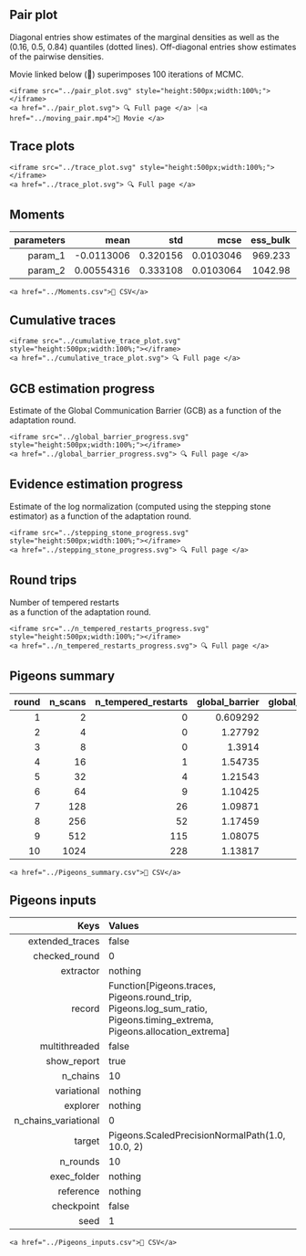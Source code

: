 ## Pair plot 

Diagonal entries show estimates of the marginal 
densities as well as the (0.16, 0.5, 0.84) 
quantiles (dotted lines). 
Off-diagonal entries show estimates of the pairwise 
densities. 

Movie linked below (🍿) superimposes 
100 iterations 
of MCMC. 

```@raw html
<iframe src="../pair_plot.svg" style="height:500px;width:100%;"></iframe>
<a href="../pair_plot.svg"> 🔍 Full page </a> ⏐<a href="../moving_pair.mp4">🍿 Movie </a>
```


## Trace plots 


```@raw html
<iframe src="../trace_plot.svg" style="height:500px;width:100%;"></iframe>
<a href="../trace_plot.svg"> 🔍 Full page </a> 
```


## Moments 

| **parameters** | **mean**   | **std**  | **mcse**  | **ess\_bulk** | **ess\_tail** | **rhat** | **ess\_per\_sec** |
|---------------:|-----------:|---------:|----------:|--------------:|--------------:|---------:|------------------:|
| param\_1       | -0.0113006 | 0.320156 | 0.0103046 | 969.233       | 753.768       | 0.999572 | missing           |
| param\_2       | 0.00554316 | 0.333108 | 0.0103064 | 1042.98       | 937.659       | 1.00306  | missing           |
 

```@raw html
<a href="../Moments.csv">💾 CSV</a>
```


## Cumulative traces 


```@raw html
<iframe src="../cumulative_trace_plot.svg" style="height:500px;width:100%;"></iframe>
<a href="../cumulative_trace_plot.svg"> 🔍 Full page </a> 
```


## GCB estimation progress 

Estimate of the Global Communication Barrier (GCB) 
as a function of 
the adaptation round. 

```@raw html
<iframe src="../global_barrier_progress.svg" style="height:500px;width:100%;"></iframe>
<a href="../global_barrier_progress.svg"> 🔍 Full page </a> 
```


## Evidence estimation progress 

Estimate of the log normalization (computed using 
the stepping stone estimator) as a function of 
the adaptation round. 

```@raw html
<iframe src="../stepping_stone_progress.svg" style="height:500px;width:100%;"></iframe>
<a href="../stepping_stone_progress.svg"> 🔍 Full page </a> 
```


## Round trips 

Number of tempered restarts  
as a function of 
the adaptation round. 

```@raw html
<iframe src="../n_tempered_restarts_progress.svg" style="height:500px;width:100%;"></iframe>
<a href="../n_tempered_restarts_progress.svg"> 🔍 Full page </a> 
```


## Pigeons summary 

| **round** | **n\_scans** | **n\_tempered\_restarts** | **global\_barrier** | **global\_barrier\_variational** | **last\_round\_max\_time** | **last\_round\_max\_allocation** | **stepping\_stone** |
|----------:|-------------:|--------------------------:|--------------------:|---------------------------------:|---------------------------:|---------------------------------:|--------------------:|
| 1         | 2            | 0                         | 0.609292            | missing                          | 3.2962e-5                  | 11584.0                          | -1.67908            |
| 2         | 4            | 0                         | 1.27792             | missing                          | 4.5485e-5                  | 18368.0                          | -1.86357            |
| 3         | 8            | 0                         | 1.3914              | missing                          | 4.4974e-5                  | 33440.0                          | -2.29016            |
| 4         | 16           | 1                         | 1.54735             | missing                          | 7.8518e-5                  | 58176.0                          | -2.26653            |
| 5         | 32           | 4                         | 1.21543             | missing                          | 9.62e-5                    | 77392.0                          | -2.26711            |
| 6         | 64           | 9                         | 1.10425             | missing                          | 0.000141676                | 87840.0                          | -2.09087            |
| 7         | 128          | 26                        | 1.09871             | missing                          | 0.000226855                | 98128.0                          | -2.35897            |
| 8         | 256          | 52                        | 1.17459             | missing                          | 0.000391846                | 103776.0                         | -2.23191            |
| 9         | 512          | 115                       | 1.08075             | missing                          | 0.000744946                | 172768.0                         | -2.33425            |
| 10        | 1024         | 228                       | 1.13817             | missing                          | 0.00134531                 | 173312.0                         | -2.30022            |
 

```@raw html
<a href="../Pigeons_summary.csv">💾 CSV</a>
```


## Pigeons inputs 

| **Keys**               | **Values**                                                                                                                   |
|-----------------------:|:-----------------------------------------------------------------------------------------------------------------------------|
| extended\_traces       | false                                                                                                                        |
| checked\_round         | 0                                                                                                                            |
| extractor              | nothing                                                                                                                      |
| record                 | Function[Pigeons.traces, Pigeons.round\_trip, Pigeons.log\_sum\_ratio, Pigeons.timing\_extrema, Pigeons.allocation\_extrema] |
| multithreaded          | false                                                                                                                        |
| show\_report           | true                                                                                                                         |
| n\_chains              | 10                                                                                                                           |
| variational            | nothing                                                                                                                      |
| explorer               | nothing                                                                                                                      |
| n\_chains\_variational | 0                                                                                                                            |
| target                 | Pigeons.ScaledPrecisionNormalPath(1.0, 10.0, 2)                                                                              |
| n\_rounds              | 10                                                                                                                           |
| exec\_folder           | nothing                                                                                                                      |
| reference              | nothing                                                                                                                      |
| checkpoint             | false                                                                                                                        |
| seed                   | 1                                                                                                                            |
 

```@raw html
<a href="../Pigeons_inputs.csv">💾 CSV</a>
```

